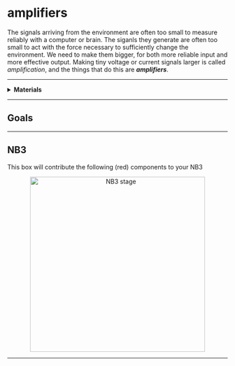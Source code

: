 # amplifiers

The signals arriving from the environment are often too small to measure reliably with a computer or brain. The siganls they generate are often too small to act with the force necessary to sufficiently change the environment. We need to make them bigger, for both more reliable input and more effective output. Making tiny voltage or current signals larger is called *amplification*, and the things that do this are ***amplifiers***.

----

<details><summary><b>Materials</b></summary><p>

Contents|Description| # |Data|Link|
:-------|:----------|:-:|:--:|:--:|
Audio Cable|3.5 mm to pins|1|-|-
LM741|OpAmp|1|[-D-](_data/datasheets/IRF510.pdf)|[-L-](https://uk.farnell.com/vishay/irf510pbf/mosfet-n-100v-5-6a-to-220ab/dp/1653658)
LM386N-4/NOPB|Audio-Amp|2|[-D-](_data/datasheets/IRF510.pdf)|[-L-](https://uk.farnell.com/vishay/irf510pbf/mosfet-n-100v-5-6a-to-220ab/dp/1653658)
USB Sound Card| USB Type-A to 3.5 mm in/out audio jacks|1|-|-

</p></details>

----

## Goals

----

## NB3

This box will contribute the following (red) components to your NB3

<p align="center">
<img src="_data/images/NB3_amplifiers.png" alt="NB3 stage" width="400" height="400">
<p>

----
